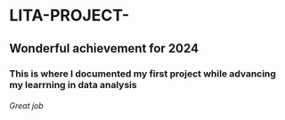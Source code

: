# LITA-PROJECT-
## Wonderful achievement for 2024
### This  is where I documented my first project while advancing my learrning in data analysis
###### Great job
